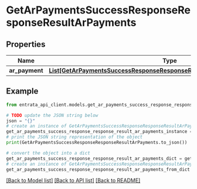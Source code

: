 # GetArPaymentsSuccessResponseResponseResultArPayments


## Properties

Name | Type | Description | Notes
------------ | ------------- | ------------- | -------------
**ar_payment** | [**List[GetArPaymentsSuccessResponseResponseResultArPaymentsArPaymentInner]**](GetArPaymentsSuccessResponseResponseResultArPaymentsArPaymentInner.md) |  | 

## Example

```python
from entrata_api_client.models.get_ar_payments_success_response_response_result_ar_payments import GetArPaymentsSuccessResponseResponseResultArPayments

# TODO update the JSON string below
json = "{}"
# create an instance of GetArPaymentsSuccessResponseResponseResultArPayments from a JSON string
get_ar_payments_success_response_response_result_ar_payments_instance = GetArPaymentsSuccessResponseResponseResultArPayments.from_json(json)
# print the JSON string representation of the object
print(GetArPaymentsSuccessResponseResponseResultArPayments.to_json())

# convert the object into a dict
get_ar_payments_success_response_response_result_ar_payments_dict = get_ar_payments_success_response_response_result_ar_payments_instance.to_dict()
# create an instance of GetArPaymentsSuccessResponseResponseResultArPayments from a dict
get_ar_payments_success_response_response_result_ar_payments_from_dict = GetArPaymentsSuccessResponseResponseResultArPayments.from_dict(get_ar_payments_success_response_response_result_ar_payments_dict)
```
[[Back to Model list]](../README.md#documentation-for-models) [[Back to API list]](../README.md#documentation-for-api-endpoints) [[Back to README]](../README.md)



